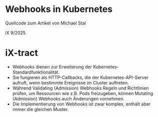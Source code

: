 # Webhooks in Kubernetes

Quellcode zum Artikel von Michael Stal

iX 9/2025
# iX-tract
* Webhooks dienen zur Erweiterung der Kubernetes-Standardfunktionalität.
* Sie fungieren als HTTP-Callbacks, die der Kubernetes-API-Server aufruft, wenn bestimmte Ereignisse im Cluster auftreten.
* Während Validating (Admission) Webhooks Regeln und Richtlinien prüfen, um Ressourcen wie z.B. Pods freizugeben, können Mutating (Admission) Webhooks auch Änderungen vornehmen.
* Die Implementierung von Webhooks ist zwar komplex, enthält aber immer die gleichen Muster.
